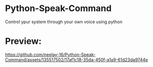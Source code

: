 # Python-Speak-Command
Control ypur system through your own voice using python

# Preview:


https://github.com/neelay-16/Python-Speak-Command/assets/135517502/17af1c18-35da-450f-a1a9-61d23da9744e
